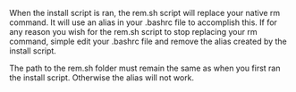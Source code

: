 When the install script is ran, the rem.sh script will replace your native rm command.  It will use an alias in your .bashrc file to accomplish this.  If for any reason you wish for the rem.sh script to stop replacing your rm command, simple edit your .bashrc file and remove the alias created by the install script.

The path to the rem.sh folder must remain the same as when you first ran the install script.  Otherwise the alias will not work.
